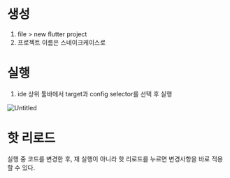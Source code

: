 # 생성

1. file > new flutter project
2. 프로젝트 이름은 스네이크케이스로

# 실행

1. ide 상위 툴바에서 target과 config selector를 선택 후 실행

![Untitled](https://s3-us-west-2.amazonaws.com/secure.notion-static.com/962152b4-01e6-47c1-ada7-1d39fd72dd3d/Untitled.png)

# 핫 리로드

실행 중 코드를 변경한 후, 재 실행이 아니라 핫 리로드를 누르면 변경사항을 바로 적용할 수 있다.
